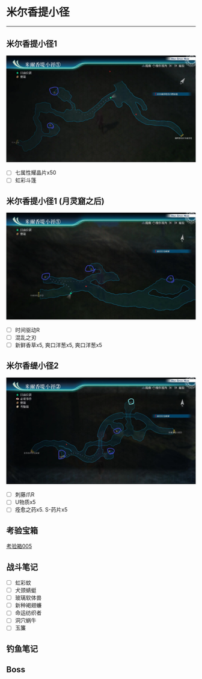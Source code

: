# 米尔香提小径

---

## 米尔香提小径1

![米尔香提小径1](../images/map/米尔香提小径1.png)

- [ ] 七属性耀晶片x50
- [ ] 虹彩斗篷

## 米尔香提小径1 (月灵窟之后)

![米尔香提小径1](../images/map/米尔香提小径1_1.png)

- [ ] 时间驱动R
- [ ] 混乱之刃
- [ ] 新鲜香草x5, 爽口洋葱x5, 爽口洋葱x5

## 米尔香缇小径2

![米尔香缇小径2](../images/map/米尔香缇小径2.png)

- [ ] 刺藤爪R
- [ ] U物质x5
- [ ] 痊愈之药x5. S-药片x5

## 考验宝箱

[考验箱005](/game/TheLegendOfHeroes/SenNoKiseki4/ordeal/005.md)

## 战斗笔记

- [ ] 虹彩蚊
- [ ] 犬颈蜻蜓
- [ ] 玻璃软体兽
- [ ] 新种褐翅蠊
- [ ] 命运纺织者
- [ ] 洞穴蜗牛
- [ ] 玉簾

## 钓鱼笔记



## Boss